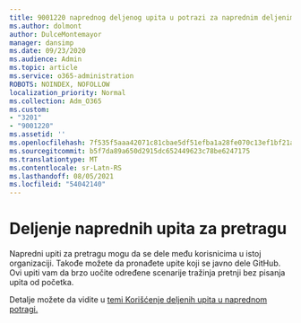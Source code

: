 ```yaml
---
title: 9001220 naprednog deljenog upita u potrazi za naprednim deljenim upitima
ms.author: dolmont
author: DulceMontemayor
manager: dansimp
ms.date: 09/23/2020
ms.audience: Admin
ms.topic: article
ms.service: o365-administration
ROBOTS: NOINDEX, NOFOLLOW
localization_priority: Normal
ms.collection: Adm_O365
ms.custom:
- "3201"
- "9001220"
ms.assetid: ''
ms.openlocfilehash: 7f535f5aaa42071c81cbae5df51efba1a28fe070c13ef1bf21a78b23c10f6bbb
ms.sourcegitcommit: b5f7da89a650d2915dc652449623c78be6247175
ms.translationtype: MT
ms.contentlocale: sr-Latn-RS
ms.lasthandoff: 08/05/2021
ms.locfileid: "54042140"
---
```

# <a name="sharing-advanced-hunting-queries"></a>Deljenje naprednih upita za pretragu

Napredni upiti za pretragu mogu da se dele među korisnicima u istoj organizaciji. Takođe možete da pronađete upite koji se javno dele GitHub. Ovi upiti vam da brzo uočite određene scenarije tražinja pretnji bez pisanja upita od početka.
  
Detalje možete da vidite u [temi Korišćenje deljenih upita u naprednom potragi.](https://docs.microsoft.com/windows/security/threat-protection/microsoft-defender-atp/advanced-hunting-shared-queries)